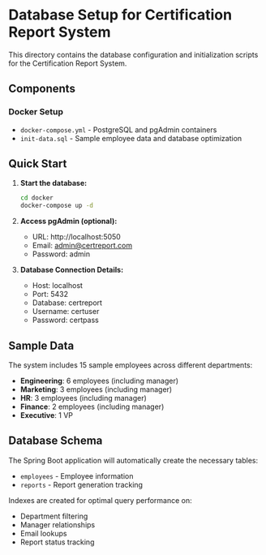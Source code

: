 # Database Setup for Certification Report System

This directory contains the database configuration and initialization scripts for the Certification Report System.

## Components

### Docker Setup
- `docker-compose.yml` - PostgreSQL and pgAdmin containers
- `init-data.sql` - Sample employee data and database optimization

## Quick Start

1. **Start the database:**
   ```bash
   cd docker
   docker-compose up -d
   ```

2. **Access pgAdmin (optional):**
   - URL: http://localhost:5050
   - Email: admin@certreport.com
   - Password: admin

3. **Database Connection Details:**
   - Host: localhost
   - Port: 5432
   - Database: certreport
   - Username: certuser
   - Password: certpass

## Sample Data

The system includes 15 sample employees across different departments:
- **Engineering**: 6 employees (including manager)
- **Marketing**: 3 employees (including manager) 
- **HR**: 3 employees (including manager)
- **Finance**: 2 employees (including manager)
- **Executive**: 1 VP

## Database Schema

The Spring Boot application will automatically create the necessary tables:
- `employees` - Employee information
- `reports` - Report generation tracking

Indexes are created for optimal query performance on:
- Department filtering
- Manager relationships
- Email lookups
- Report status tracking
